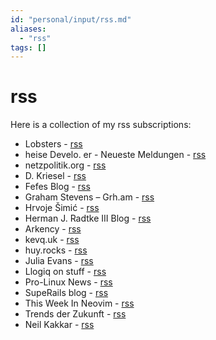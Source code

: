 ```yaml
---
id: "personal/input/rss.md"
aliases:
  - "rss"
tags: []
---
```


# rss

Here is a collection of my rss subscriptions:

- Lobsters - [rss](https://lobste.rs/rss) 
- heise Develo. er - Neueste Meldungen - [rss](https://www.heise.de/developer/rss/news-atom.xml)
- netzpolitik.org - [rss](https://netzpolitik.org/feed/)
- D. Kriesel - [rss](https://www.dkriesel.com/feed.php?blog=blog-de&amp;content=html&amp;linkto=current&amp;mode=blogtng)
- Fefes Blog - [rss](https://blog.fefe.de/rss.xml?html)
- Graham Stevens – Grh.am - [rss](https://grh.am/index.xml)
- Hrvoje Šimić - [rss](https://shime.sh/feed.xml)
- Herman J. Radtke III Blog - [rss](https://hermanradtke.com/atom.xml)
- Arkency - [rss](https://blog.arkency.com/feed.xml)
- kevq.uk - [rss](https://kevquirk.com/feed/)
- huy.rocks - [rss](https://www.huy.rocks/rss.xml)
- Julia Evans - [rss](https://jvns.ca/atom.xml)
- Llogiq on stuff - [rss](https://llogiq.github.io/feed.xml)
- Pro-Linux News - [rss](https://www.pro-linux.de/backend/pro-linux.rdf)
- SupeRails blog - [rss](https://blog.corsego.com/feed.xml)
- This Week In Neovim - [rss](https://this-week-in-neovim.org/rss)
- Trends der Zukunft - [rss](https://www.trendsderzukunft.de/feed/)
- Neil Kakkar - [rss](https://neilkakkar.com/feed.xml)
